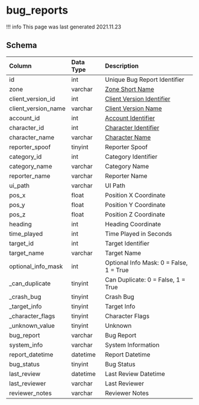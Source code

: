 # bug_reports

!!! info
	This page was last generated 2021.11.23

## Schema
| Column | Data Type | Description |
| :--- | :--- | :--- |
| id | int | Unique Bug Report Identifier |
| zone | varchar | [Zone Short Name](../../../../server/zones/zone-list) |
| client_version_id | int | [Client Version Identifier](../../../../server/player/client-version-bitmasks) |
| client_version_name | varchar | [Client Version Name](../../../../server/player/client-version-bitmasks) |
| account_id | int | [Account Identifier](../../schema/account/account.md) |
| character_id | int | [Character Identifier](../../schema/characters/character_data.md) |
| character_name | varchar | [Character Name](../../schema/characters/character_data.md) |
| reporter_spoof | tinyint | Reporter Spoof |
| category_id | int | Category Identifier |
| category_name | varchar | Category Name |
| reporter_name | varchar | Reporter Name |
| ui_path | varchar | UI Path |
| pos_x | float | Position X Coordinate |
| pos_y | float | Position Y Coordinate |
| pos_z | float | Position Z Coordinate |
| heading | int | Heading Coordinate |
| time_played | int | Time Played in Seconds |
| target_id | int | Target Identifier |
| target_name | varchar | Target Name |
| optional_info_mask | int | Optional Info Mask: 0 = False, 1 = True |
| _can_duplicate | tinyint | Can Duplicate: 0 = False, 1 = True |
| _crash_bug | tinyint | Crash Bug |
| _target_info | tinyint | Target Info |
| _character_flags | tinyint | Character Flags |
| _unknown_value | tinyint | Unknown |
| bug_report | varchar | Bug Report |
| system_info | varchar | System Information |
| report_datetime | datetime | Report Datetime |
| bug_status | tinyint | Bug Status |
| last_review | datetime | Last Review Datetime |
| last_reviewer | varchar | Last Reviewer |
| reviewer_notes | varchar | Reviewer Notes |

